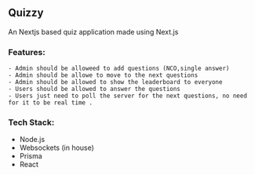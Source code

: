 ## Quizzy

An Nextjs based quiz application made using Next.js

### Features:
    - Admin should be alloweed to add questions (NCO,single answer)
    - Admin should be allowe to move to the next questions 
    - Admin should be allowed to show the leaderboard to everyone 
    - Users should be allowed to answer the questions 
    - Users just need to poll the server for the next questions, no need for it to be real time .

### Tech Stack:
  - Node.js
  - Websockets (in house)
  - Prisma 
  - React 



